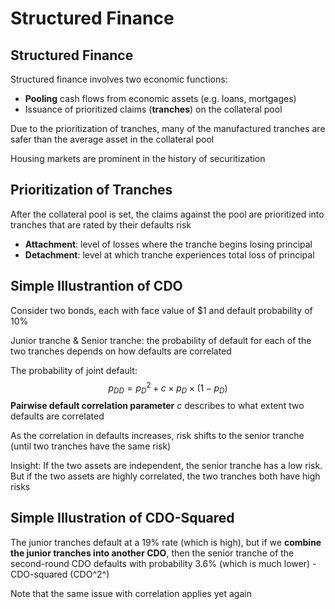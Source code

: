 # Structured Finance

## Structured Finance

Structured finance involves two economic functions:

- **Pooling** cash flows from economic assets (e.g. loans, mortgages)
- Issuance of prioritized claims (**tranches**) on the collateral pool

Due to the prioritization of tranches, many of the manufactured tranches are safer than the average asset in the collateral pool

Housing markets are prominent in the history of securitization

## Prioritization of Tranches

After the collateral pool is set, the claims against the pool are prioritized into tranches that are rated by their defaults risk

- **Attachment**: level of losses where the tranche begins losing principal
- **Detachment**: level at which tranche experiences total loss of principal

## Simple Illustrantion of CDO

Consider two bonds, each with face value of \$1 and default probability of 10%

Junior tranche & Senior tranche: the probability of default for each of the two tranches depends on how defaults are correlated

The probability of joint default:
$$
p_{DD}=p_D^2+c\times p_D\times(1-p_D)\nonumber
$$
**Pairwise default correlation parameter** $c$ describes to what extent two defaults are correlated

As the correlation in defaults increases, risk shifts to the senior tranche (until two tranches have the same risk)

Insight: If the two assets are independent, the senior tranche has a low risk. But if the two assets are highly correlated, the two tranches both have high risks

## Simple Illustration of CDO-Squared

The junior tranches default at a 19% rate (which is high), but if we **combine the junior tranches into another CDO**, then the senior tranche of the second-round CDO defaults with probability 3.6% (which is much lower) - CDO-squared (CDO^2^)

Note that the same issue with correlation applies yet again
